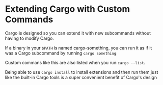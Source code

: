 # Extending Cargo with Custom Commands

Cargo is designed so you can extend it with new subcommands without having to modify Cargo.

If a binary in your `$PATH` is named cargo-something, you can run it as if it was a Cargo subcommand by running `cargo something`

Custom commans like this are also listed when you run `cargo --list`.

Being able to use `cargo install` to install extensions and then run them just like the built-in Cargo tools is a super convenient benefit of Cargo's design